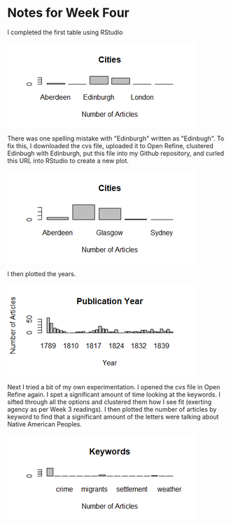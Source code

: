 # Notes for Week Four

I completed the first table using RStudio

![image i just uploaded](Rplot.png)

There was one spelling mistake with "Edinburgh" written as "Edinbugh". To fix this, I downloaded the cvs file, uploaded it to Open Refine, clustered Edinbugh with Edinburgh, put this file into my Github repository, and curled this URL into RStudio to create a new plot.

![image i just uploaded](Rplot2.png)

I then plotted the years.

![image i just uploaded](Rplot3.png)

Next I tried a bit of my own experimentation. I opened the cvs file in Open Refine again. I spet a significant amount of time looking at the keywords. I sifted through all the options and clustered them how I see fit (exerting agency as per Week 3 readings). I then plotted the number of articles by keyword to find that a significant amount of the letters were talking about Native American Peoples.

![image i just uploaded](Rplot5.png)
